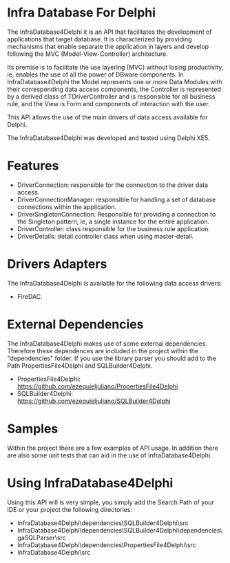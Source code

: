 Infra Database For Delphi
==================

The InfraDatabase4Delphi it is an API that facilitates the development of applications that target database. It is characterized by providing mechanisms that enable separate the application in layers and develop following the MVC (Model-View-Controller) architecture.

Its premise is to facilitate the use layering (MVC) without losing productivity, ie, enables the use of all the power of DBware components. In InfraDatabase4Delphi the Model represents one or more Data Modules with their corresponding data access components, the Controller is represented by a derived class of TDriverController and is responsible for all business rule, and the View is Form and components of interaction with the user.

This API allows the use of the main drivers of data access available for Delphi.

The InfraDatabase4Delphi was developed and tested using Delphi XE5.

Features
========

- DriverConnection: responsible for the connection to the driver data access.
- DriverConnectionManager: responsible for handling a set of database connections within the application.
- DriverSingletonConnection: Responsible for providing a connection to the Singleton pattern, ie, a single instance for the entire application.
- DriverController: class responsible for the business rule application.
- DriverDetails: detail controller class when using master-detail.

Drivers Adapters
======

The InfraDatabase4Delphi is available for the following data access drivers:

- FireDAC.


External Dependencies
=====================

The InfraDatabase4Delphi makes use of some external dependencies. Therefore these dependences are included in the project within the "dependencies" folder. If you use the library parser you should add to the Path PropertiesFile4Delphi and SQLBuilder4Delphi.

- PropertiesFile4Delphi: https://github.com/ezequieljuliano/PropertiesFile4Delphi
- SQLBuilder4Delphi: https://github.com/ezequieljuliano/SQLBuilder4Delphi


Samples
=========

Within the project there are a few examples of API usage. In addition there are also some unit tests that can aid in the use of InfraDatabase4Delphi.


Using InfraDatabase4Delphi
==========================

Using this API will is very simple, you simply add the Search Path of your IDE or your project the following directories:

- InfraDatabase4Delphi\dependencies\SQLBuilder4Delphi\src
- InfraDatabase4Delphi\dependencies\SQLBuilder4Delphi\dependencies\gaSQLParser\src
- InfraDatabase4Delphi\dependencies\PropertiesFile4Delphi\src
- InfraDatabase4Delphi\src


